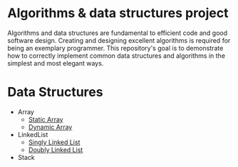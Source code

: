 # Algorithms & data structures project
Algorithms and data structures are fundamental to efficient code and good software design. Creating and designing excellent algorithms is required for being an exemplary programmer. This repository's goal is to demonstrate how to correctly implement common data structures and algorithms in the simplest and most elegant ways.


# Data Structures
- Array
  - [Static Array](src/datastructures/arrays/static_array.py)
  - [Dynamic Array](src/datastructures/arrays/dynamic_array.py)
- LinkedList
  - [Singly Linked List](src/datastructures/linkedlists/singly_linkedlist.py)
  - [Doubly Linked List](src/datastructures/linkedlists/doubly_linkedlist.py)
- Stack